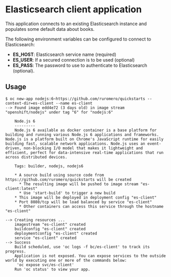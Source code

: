 # Elasticsearch client application

This application connects to an existing Elasticsearch instance and populates some default data
about books.

The following environment variables can be configured to connect to Elasticsearch:

* **ES_HOST**: Elasticsearch service name (required)
* **ES_USER**: If a secured connection is to be used (optional)
* **ES_PASS**: The password to use to authenticate to Elasticsearch (optional).

## Usage

```
$ oc new-app nodejs:6~https://github.com/ruromero/quickstarts --context-dir=es-client --name es-client
--> Found image edd4e72 (3 days old) in image stream "openshift/nodejs" under tag "6" for "nodejs:6"

    Node.js 6
    ---------
    Node.js 6 available as docker container is a base platform for building and running various Node.js 6 applications and frameworks. Node.js is a platform built on Chrome's JavaScript runtime for easily building fast, scalable network applications. Node.js uses an event-driven, non-blocking I/O model that makes it lightweight and efficient, perfect for data-intensive real-time applications that run across distributed devices.

    Tags: builder, nodejs, nodejs6

    * A source build using source code from https://github.com/ruromero/quickstarts will be created
      * The resulting image will be pushed to image stream "es-client:latest"
      * Use 'start-build' to trigger a new build
    * This image will be deployed in deployment config "es-client"
    * Port 8080/tcp will be load balanced by service "es-client"
      * Other containers can access this service through the hostname "es-client"

--> Creating resources ...
    imagestream "es-client" created
    buildconfig "es-client" created
    deploymentconfig "es-client" created
    service "es-client" created
--> Success
    Build scheduled, use 'oc logs -f bc/es-client' to track its progress.
    Application is not exposed. You can expose services to the outside world by executing one or more of the commands below:
     'oc expose svc/es-client'
    Run 'oc status' to view your app.
```
